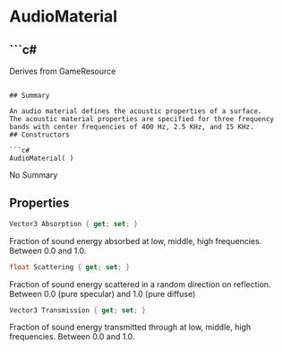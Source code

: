 # AudioMaterial

## ```c#
Derives from GameResource
```

## Summary

An audio material defines the acoustic properties of a surface.
The acoustic material properties are specified for three frequency bands with center frequencies of 400 Hz, 2.5 KHz, and 15 KHz.
## Constructors

```c#
AudioMaterial( ) 
```
No Summary
## Properties

```c#
Vector3 Absorption { get; set; } 
```
Fraction of sound energy absorbed at low, middle, high frequencies. Between 0.0 and 1.0.
```c#
float Scattering { get; set; } 
```
Fraction of sound energy scattered in a random direction on reflection. Between 0.0 (pure specular) and 1.0 (pure diffuse)
```c#
Vector3 Transmission { get; set; } 
```
Fraction of sound energy transmitted through at low, middle, high frequencies. Between 0.0 and 1.0.
